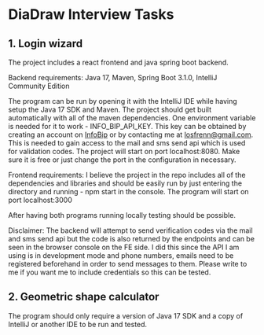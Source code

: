 # DiaDraw Interview Tasks

<h2>1. Login wizard</h2>

The project includes a react frontend and java spring boot backend. 

Backend requirements:
Java 17, Maven, Spring Boot 3.1.0, IntelliJ Community Edition

The program can be run by opening it with the IntelliJ IDE while having setup the Java 17 SDK and Maven. 
The project should get built automatically with all of the maven dependencies.
One environment variable is needed for it to work - INFO_BIP_API_KEY. This key can be obtained by creating an account on <a href="https://www.infobip.com">InfoBip</a> or by contacting me at 
losfrenn@gmail.com. This is needed to gain access to the mail and sms send api which is used for validation codes. The project will start on port localhost:8080. Make sure it is free or
just change the port in the configuration in necessary.

Frontend requirements:
I believe the project in the repo includes all of the dependencies and libraries and should be easily run by just entering the directory and running - npm start in the console. The program will start on port
localhost:3000

After having both programs running locally testing should be possible. 

Disclaimer: The backend will attempt to send verification codes via the mail and sms send api but the code is also returned by the endpoints and can be seen in the browser console on the FE side. I did this
since the API I am using is in development mode and phone numbers, emails need to be registered beforehand in order to send messages to them. Please write to me if you want me to include credentials so this can
be tested.

<h2>2. Geometric shape calculator</h2>

The program should only require a version of Java 17 SDK and a copy of IntelliJ or another IDE to be run and tested.
